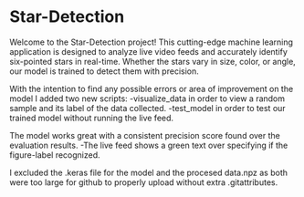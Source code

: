 # Star-Detection
Welcome to the Star-Detection project! This cutting-edge machine learning application is designed to analyze live video feeds and accurately identify six-pointed stars in real-time. Whether the stars vary in size, color, or angle, our model is trained to detect them with precision.

With the intention to find any possible errors or area of improvement on the model I added two new scripts:
-visualize_data in order to view a random sample and its label of the data collected.
-test_model in order to test our trained model without running the live feed.

The model works great with a consistent precision score found over the evaluation results.
-The live feed shows a green text over specifying if the figure-label recognized.

I excluded the .keras file for the model and the procesed data.npz as both were too large for github to properly upload without extra .gitattributes.